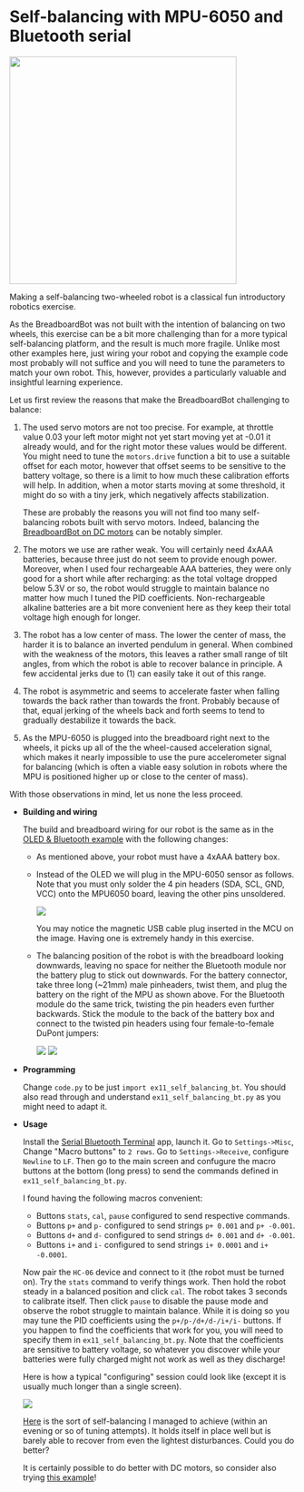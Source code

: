 # Self-balancing with MPU-6050 and Bluetooth serial

<img src="../img/example-self-balancing-bt.jpg" width="400"/>

Making a self-balancing two-wheeled robot is a classical fun introductory robotics exercise.

As the BreadboardBot was not built with the intention of balancing on two wheels, this exercise can be a bit more challenging than for a more typical self-balancing platform, and the result is much more fragile. Unlike most other examples here, just wiring your robot and copying the example code most probably will not suffice and you will need to tune the parameters to match your own robot. This, however, provides a particularly valuable and insightful learning experience. 

Let us first review the reasons that make the BreadboardBot challenging to balance:

1. The used servo motors are not too precise. For example, at throttle value 0.03 your left motor might not yet start moving yet at -0.01 it already would, and for the right motor these values would be different. You might need to tune the `motors.drive` function a bit to use a suitable offset for each motor, however that offset seems to be sensitive to the battery voltage, so there is a limit to how much these calibration efforts will help. In addition, when a motor starts moving at some threshold, it might do so with a tiny jerk, which negatively affects stabilization.
   
   These are probably the reasons you will not find too many self-balancing robots built with servo motors. Indeed, balancing the [BreadboardBot on DC motors](hbridge_self_balancing.md) can be notably simpler.

2. The motors we use are rather weak. You will certainly need 4xAAA batteries, because three just do not seem to provide enough power. Moreover, when I used four rechargeable AAA batteries, they were only good for a short while after recharging: as the total voltage dropped below 5.3V or so, the robot would struggle to maintain balance no matter how much I tuned the PID coefficients. Non-rechargeable alkaline batteries are a bit more convenient here as they keep their total voltage high enough for longer.

3. The robot has a low center of mass. The lower the center of mass, the harder it is to balance an inverted pendulum in general. When combined with the weakness of the motors, this leaves a rather small range of tilt angles, from which the robot is able to recover balance in principle. A few accidental jerks due to (1) can easily take it out of this range.

4. The robot is asymmetric and seems to accelerate faster when falling towards the back rather than towards the front. Probably because of that, equal jerking of the wheels back and forth seems to tend to gradually destabilize it towards the back.
  
5. As the MPU-6050 is plugged into the breadboard right next to the wheels, it picks up all of the the wheel-caused acceleration signal, which makes it nearly impossible to use the pure accelerometer signal for balancing (which is often a viable easy solution in robots where the MPU is positioned higher up or close to the center of mass).

With those observations in mind, let us none the less proceed.

* **Building and wiring**

  The build and breadboard wiring for our robot is the same as in the [OLED & Bluetooth example](oled_bluetooth.md) with the following changes:

  * As mentioned above, your robot must have a 4xAAA battery box. 
  * Instead of the OLED we will plug in the MPU-6050 sensor as follows. Note that you must only solder the 4 pin headers (SDA, SCL, GND, VCC) onto the MPU6050 board, leaving the other pins unsoldered.

    ![](../img/example-self-balancing-bt-wiring-1.jpg)

    You may notice the magnetic USB cable plug inserted in the MCU on the image. Having one is extremely handy in this exercise.

  * The balancing position of the robot is with the breadboard looking downwards, leaving no space for neither the Bluetooth module nor the battery plug to stick out downwards. For the battery connector, take three long (~21mm) male pinheaders, twist them, and plug the battery on the right of the MPU as shown above. For the Bluetooth module do the same trick, twisting the pin headers even further backwards. Stick the module to the back of the battery box and connect to the twisted pin headers using four female-to-female DuPont jumpers:

    ![](../img/example-self-balancing-bt-wiring-2.jpg)
    ![](../img/example-self-balancing-bt-wiring-3.jpg)

* **Programming**
  
  Change `code.py` to be just `import ex11_self_balancing_bt`. You should also read through and understand `ex11_self_balancing_bt.py` as you might need to adapt it.

* **Usage**
  
  Install the [Serial Bluetooth Terminal](https://play.google.com/store/apps/details?id=de.kai_morich.serial_bluetooth_terminal) app, launch it. Go to `Settings->Misc`, Change "Macro buttons" to `2 rows`. Go to `Settings->Receive`, configure `Newline` to `LF`. Then go to the main screen and confugure the macro buttons at the bottom (long press) to send the commands defined in `ex11_self_balancing_bt.py`.
  
  I found having the following macros convenient:

  * Buttons `stats`, `cal`, `pause` configured to send respective commands. 
  * Buttons `p+` and `p-` configured to send strings `p+ 0.001` and `p+ -0.001`.
  * Buttons `d+` and `d-` configured to send strings `d+ 0.001` and `d+ -0.001`.
  * Buttons `i+` and `i-` configured to send strings `i+ 0.0001` and `i+ -0.0001`.
  
  Now pair the `HC-06` device and connect to it (the robot must be turned on). Try the `stats` command to verify things work. Then hold the robot steady in a balanced position and click `cal`. The robot takes 3 seconds to calibrate itself. Then click `pause` to disable the pause mode and observe the robot struggle to maintain balance. While it is doing so you may tune the PID coefficients using the `p+/p-/d+/d-/i+/i-` buttons. If you happen to find the coefficients that work for you, you will need to specify them in `ex11_self_balancing_bt.py`. Note that the coefficients are sensitive to battery voltage, so whatever you discover while your batteries were fully charged might not work as well as they discharge! 

  Here is how a typical "configuring" session could look like (except it is usually much longer than a single screen).

  ![](../img/example-self-balancing-bt-app.jpg)

  [Here](https://youtu.be/Jx0uGfr_hds) is the sort of self-balancing I managed to achieve (within an evening or so of tuning attempts). It holds itself in place well but is barely able to recover from even the lightest disturbances. Could you do better?

  It is certainly possible to do better with DC motors, so consider also trying [this example](hbridge_self_balancing.md)!
